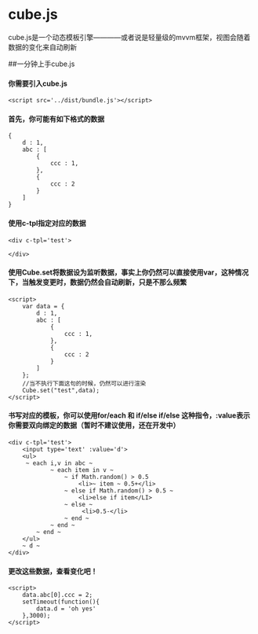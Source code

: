 # cube.js
cube.js是一个动态模板引擎————或者说是轻量级的mvvm框架，视图会随着数据的变化来自动刷新

##一分钟上手cube.js

#### 你需要引入cube.js

```
<script src='../dist/bundle.js'></script>
```

#### 首先，你可能有如下格式的数据
 
```
{
    d : 1,
    abc : [
        {
            ccc : 1,
        },
        {
            ccc : 2
        }
    ]
}
```

#### 使用c-tpl指定对应的数据
```
<div c-tpl='test'>

</div>
```

#### 使用Cube.set将数据设为监听数据，事实上你仍然可以直接使用var，这种情况下，当触发变更时，数据仍然会自动刷新，只是不那么频繁
```
<script>
    var data = {
        d : 1,
        abc : [
            {
                ccc : 1,
            },
            {
                ccc : 2
            }
        ]
    };
    //当不执行下面这句的时候，仍然可以进行渲染
    Cube.set("test",data);
</script>
```

#### 书写对应的模板，你可以使用for/each 和 if/else if/else 这种指令，:value表示你需要双向绑定的数据（暂时不建议使用，还在开发中）
```
<div c-tpl='test'>
    <input type='text' :value='d'> 
    <ul>
     ~ each i,v in abc ~
            ~ each item in v ~
                ~ if Math.random() > 0.5
                    <li>~ item ~ 0.5+</li>
                ~ else if Math.random() > 0.5 ~
                    <li>else if item</LI>
                ~ else ~
                     <li>0.5-</li>
                ~ end ~
            ~ end ~
        ~ end ~
    </ul>
    ~ d ~
</div>
```

#### 更改这些数据，查看变化吧！
```
<script>
    data.abc[0].ccc = 2;
    setTimeout(function(){
        data.d = 'oh yes'
    },3000);
</script>
```


